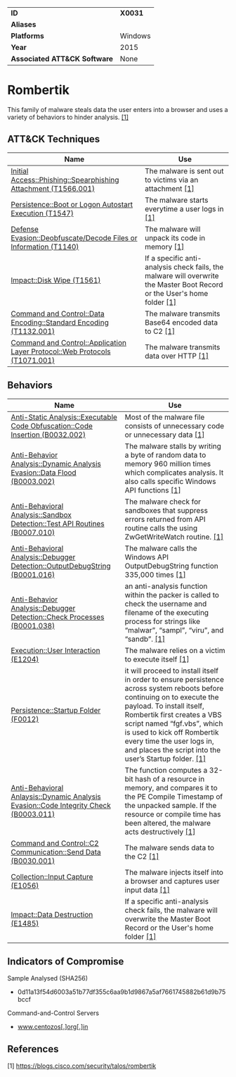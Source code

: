 |||
|---|---|
|**ID**|**X0031**|
|**Aliases**||
|**Platforms**|Windows|
|**Year**|2015|
|**Associated ATT&CK Software**|None|


Rombertik
=========
This family of malware steals data the user enters into a browser and uses a variety of behaviors to hinder analysis. [[1]](#1)


ATT&CK Techniques
-----------------
|Name|Use|
|---|---|
|[Initial Access::Phishing::Spearphishing Attachment (T1566.001)](https://attack.mitre.org/techniques/T1566/001/)|The malware is sent out to victims via an attachment [[1]](#1)|
|[Persistence::Boot or Logon Autostart Execution (T1547)](https://attack.mitre.org/techniques/T1547/)|The malware starts everytime a user logs in [[1]](#1)|
|[Defense Evasion::Deobfuscate/Decode Files or Information (T1140)](https://attack.mitre.org/techniques/T1140/)|The malware will unpack its code in memory [[1]](#1)|
|[Impact::Disk Wipe (T1561)](https://attack.mitre.org/techniques/T1561/)|If a specific anti-analysis check fails, the malware will overwrite the Master Boot Record or the User's home folder [[1]](#1)|
|[Command and Control::Data Encoding::Standard Encoding (T1132.001)](https://attack.mitre.org/techniques/T1132/001/)|The malware transmits Base64 encoded data to C2 [[1]](#1)|
|[Command and Control::Application Layer Protocol::Web Protocols (T1071.001)](https://attack.mitre.org/techniques/T1071/001/)|The malware transmits data over HTTP [[1]](#1)|

Behaviors
---------
|Name|Use|
|---|---|
|[Anti-Static Analysis::Executable Code Obfuscation::Code Insertion (B0032.002)](../anti-static-analysis/exe-code-obfuscate.md)|Most of the malware file consists of unnecessary code or unnecessary data [[1]](#1)|
|[Anti-Behavior Analysis::Dynamic Analysis Evasion::Data Flood (B0003.002)](../anti-behavioral-analysis/evade-dynamic-analysis.md)|The malware stalls by writing a byte of random data to memory 960 million times which complicates analysis. It also calls specific Windows API functions [[1]](#1)|
|[Anti-Behavioral Analysis::Sandbox Detection::Test API Routines (B0007.010)](../anti-behavioral-analysis/detect-vm.md)|The malware check for sandboxes that suppress errors returned from API routine calls the using ZwGetWriteWatch routine. [[1]](#1)|
|[Anti-Behavioral Analysis::Debugger Detection::OutputDebugString (B0001.016)](../anti-behavioral-analysis/detect-vm.md)|The malware calls the Windows API OutputDebugString function 335,000 times [[1]](#1)|
|[Anti-Behavior Analysis::Debugger Detection::Check Processes (B0001.038)](../anti-behavioral-analysis/detect-vm.md)|an anti-analysis function within the packer is called to check the username and filename of the executing process for strings like “malwar”, “sampl”, “viru”, and “sandb”. [[1]](#1)|
|[Execution::User Interaction (E1204)](../execution/user-interaction.md)|The malware relies on a victim to execute itself [[1]](#1)|
|[Persistence::Startup Folder (F0012)](../persistence/modify-service.md)|it will proceed to install itself in order to ensure persistence across system reboots before continuing on to execute the payload. To install itself, Rombertik first creates a VBS script named “fgf.vbs”, which is used to kick off Rombertik every time the user logs in, and places the script into the user’s Startup folder. [[1]](#1)|
|[Anti-Behavioral Anlaysis::Dynamic Analysis Evasion::Code Integrity Check (B0003.011)](../anti-behavioral-analysis/evade-dynamic-analysis.md)|The function computes a 32-bit hash of a resource in memory, and compares it to the PE Compile Timestamp of the unpacked sample. If the resource or compile time has been altered, the malware acts destructively [[1]](#1)|
|[Command and Control::C2 Communication::Send Data (B0030.001)](../command-and-control/domain-name-generate.md)|The malware sends data to the C2 [[1]](#1)|
|[Collection::Input Capture (E1056)](../collection/input-capture.md)|The malware injects itself into a browser and captures user input data [[1]](#1)|
|[Impact::Data Destruction (E1485)](../impact/data-destruction.md)|If a specific anti-analysis check fails, the malware will overwrite the Master Boot Record or the User's home folder [[1]](#1)|

Indicators of Compromise
------------------------
Sample Analysed (SHA256)
- 0d11a13f54d6003a51b77df355c6aa9b1d9867a5af7661745882b61d9b75bccf

Command-and-Control Servers
- www.centozos[.]org[.]in

References
----------
<a name="1">[1]</a> https://blogs.cisco.com/security/talos/rombertik
